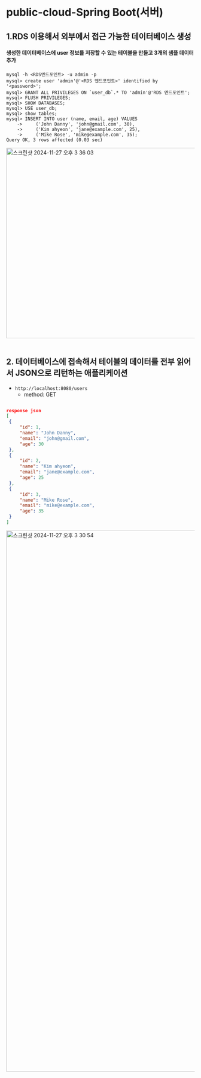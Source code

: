 # public-cloud-Spring Boot(서버)

## 1.RDS 이용해서 외부에서 접근 가능한 데이터베이스 생성
#### 생성한 데이터베이스에 user 정보를 저장할 수 있는 테이블을 만들고 3개의 샘플 데이터 추가

```
mysql -h <RDS엔드포인트> -u admin -p
mysql> create user 'admin'@'<RDS 엔드포인트>' identified by '<password>';
mysql> GRANT ALL PRIVILEGES ON `user_db`.* TO 'admin'@'RDS 엔드포인트';
mysql> FLUSH PRIVILEGES;
mysql> SHOW DATABASES;
mysql> USE user_db;
mysql> show tables;
mysql> INSERT INTO user (name, email, age) VALUES 
    ->     ('John Danny', 'john@gmail.com', 30),
    ->     ('Kim ahyeon', 'jane@example.com', 25),
    ->     ('Mike Rose', 'mike@example.com', 35);
Query OK, 3 rows affected (0.03 sec)
```
<img width="507" alt="스크린샷 2024-11-27 오후 3 36 03" src="https://github.com/user-attachments/assets/0a9cba00-fdd4-4dae-b61d-64bfcaa4c540">

<br>
<br>

## 2. 데이터베이스에 접속해서 테이블의 데이터를 전부 읽어서 JSON으로 리턴하는 애플리케이션

   * `http://localhost:8080/users`
      - method: GET

   ```json

   response json
   [
    {
        "id": 1,
        "name": "John Danny",
        "email": "john@gmail.com",
        "age": 30
    },
    {
        "id": 2,
        "name": "Kim ahyeon",
        "email": "jane@example.com",
        "age": 25
    },
    {
        "id": 3,
        "name": "Mike Rose",
        "email": "mike@example.com",
        "age": 35
    }
]
   ```
<img width="1441" alt="스크린샷 2024-11-27 오후 3 30 54" src="https://github.com/user-attachments/assets/e228f7f5-7be8-4827-a966-99314906bfbc">



<br>
<br>

